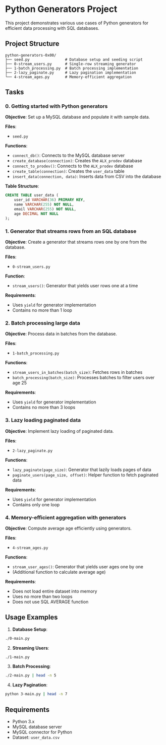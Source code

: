 # Python Generators Project

This project demonstrates various use cases of Python generators for efficient data processing with SQL databases.

## Project Structure

```
python-generators-0x00/
├── seed.py                # Database setup and seeding script
├── 0-stream_users.py      # Single-row streaming generator
├── 1-batch_processing.py  # Batch processing implementation
├── 2-lazy_paginate.py     # Lazy pagination implementation
└── 4-stream_ages.py       # Memory-efficient aggregation
```

## Tasks

### 0. Getting started with Python generators
**Objective**: Set up a MySQL database and populate it with sample data.

**Files**:
- `seed.py`

**Functions**:
- `connect_db()`: Connects to the MySQL database server
- `create_database(connection)`: Creates the `ALX_prodev` database
- `connect_to_prodev()`: Connects to the `ALX_prodev` database
- `create_table(connection)`: Creates the `user_data` table
- `insert_data(connection, data)`: Inserts data from CSV into the database

**Table Structure**:
```sql
CREATE TABLE user_data (
    user_id VARCHAR(36) PRIMARY KEY,
    name VARCHAR(255) NOT NULL,
    email VARCHAR(255) NOT NULL,
    age DECIMAL NOT NULL
);
```

### 1. Generator that streams rows from an SQL database
**Objective**: Create a generator that streams rows one by one from the database.

**Files**:
- `0-stream_users.py`

**Function**:
- `stream_users()`: Generator that yields user rows one at a time

**Requirements**:
- Uses `yield` for generator implementation
- Contains no more than 1 loop

### 2. Batch processing large data
**Objective**: Process data in batches from the database.

**Files**:
- `1-batch_processing.py`

**Functions**:
- `stream_users_in_batches(batch_size)`: Fetches rows in batches
- `batch_processing(batch_size)`: Processes batches to filter users over age 25

**Requirements**:
- Uses `yield` for generator implementation
- Contains no more than 3 loops

### 3. Lazy loading paginated data
**Objective**: Implement lazy loading of paginated data.

**Files**:
- `2-lazy_paginate.py`

**Functions**:
- `lazy_paginate(page_size)`: Generator that lazily loads pages of data
- `paginate_users(page_size, offset)`: Helper function to fetch paginated data

**Requirements**:
- Uses `yield` for generator implementation
- Contains only one loop

### 4. Memory-efficient aggregation with generators
**Objective**: Compute average age efficiently using generators.

**Files**:
- `4-stream_ages.py`

**Functions**:
- `stream_user_ages()`: Generator that yields user ages one by one
- (Additional function to calculate average age)

**Requirements**:
- Does not load entire dataset into memory
- Uses no more than two loops
- Does not use SQL AVERAGE function

## Usage Examples

1. **Database Setup**:
```bash
./0-main.py
```

2. **Streaming Users**:
```bash
./1-main.py
```

3. **Batch Processing**:
```bash
./2-main.py | head -n 5
```

4. **Lazy Pagination**:
```bash
python 3-main.py | head -n 7
```

## Requirements
- Python 3.x
- MySQL database server
- MySQL connector for Python
- Dataset: `user_data.csv`